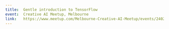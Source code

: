 ```yaml
---
title:  Gentle introduction to TensorFlow
event:  Creative AI Meetup, Melbourne
link:   https://www.meetup.com/Melbourne-Creative-AI-Meetup/events/240250969/
---
```


